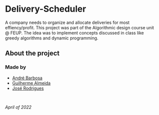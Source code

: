 # Delivery-Scheduler
A company needs to organize and allocate deliveries for most effiency/profit. 
This project was part of the Algorithmic design course unit @ FEUP. The idea was to implement concepts discussed in class like greedy algorithms and dynamic programming.


## About the project

### Made by

 - [André Barbosa](https://github.com/andrebarbosa02)
 - [Guilherme Almeida](https://github.com/theguilhermealmeida)
 - [José Rodrigues](https://github.com/jlcrodrigues)

<br>

*April of 2022*
